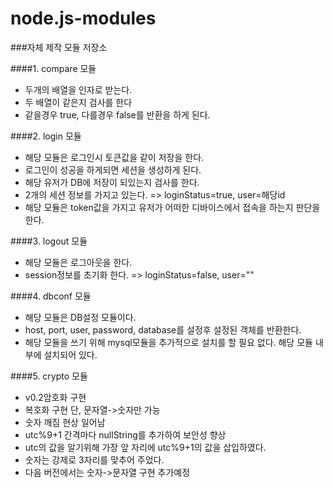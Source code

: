 # node.js-modules

###자체 제작 모듈 저장소

####1. compare 모듈
 - 두개의 배열을 인자로 받는다.
 - 두 배열이 같은지 검사를 한다
 - 같을경우 true, 다를경우 false를 반환을 하게 된다.
 
####2. login 모듈
 - 해당 모듈은 로그인시 토큰값을 같이 저장을 한다.
 - 로그인이 성공을 하게되면 세션을 생성하게 된다.
 - 해당 유저가 DB에 저장이 되있는지 검사를 한다.
 - 2개의 세션 정보를 가지고 있는다. => loginStatus=true, user=해당id
 - 해당 모듈은 token값을 가지고 유저가 어떠한 디바이스에서 접속을 하는지 판단을 한다.

####3. logout 모듈
 - 해당 모듈은 로그아웃을 한다.
 - session정보를 초기화 한다. => loginStatus=false, user=""

####4. dbconf 모듈
 - 해당 모듈은 DB설정 모듈이다.
 - host, port, user, password, database를 설정후 설정된 객체를 반환한다.
 - 해당 모듈을 쓰기 위해 mysql모듈을 추가적으로 설치를 할 필요 없다. 해당 모듈 내부에 설치되어 있다.

####5. crypto 모듈
 - v0.2암호화 구현
 - 복호화 구현 단, 문자열->숫자만 가능
 - 숫자 깨짐 현상 일어남
 - utc%9+1 간격마다 nullString를 추가하여 보안성 향상
 - utc의 값을 알기위해 가장 앞 자리에 utc%9+1의 값을 삽입하였다.
 - 숫자는 강제로 3자리를 맞추어 주었다.
 - 다음 버전에서는 숫자->문자열 구현 추가예정